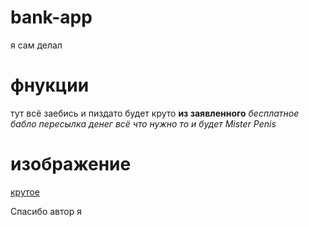 # bank-app
я сам делал
# фнукции
тут всё заебись и пиздато будет круто
**из заявленного**
*бесплатное бабло*
*пересылка денег*
*всё что нужно то и будет*
*Mister Penis*

# изображение
[крутое](https://sun9-88.userapi.com/s/v1/if2/33vRAvlqq-eQtww4MKRZYKtRhEd4-Jcft_YZV7MJzY9lgWwNIWTpNpkO3Jbl-z3ezQVhQoNlZW8S1-ha51bi4u3C.jpg)


Спасибо автор я
